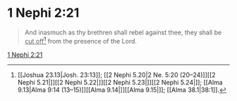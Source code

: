 # 1 Nephi 2:21

> And inasmuch as thy brethren shall rebel against thee, they shall be <u>cut off</u>[^a] from the presence of the Lord.

[1 Nephi 2:21](https://www.churchofjesuschrist.org/study/scriptures/bofm/1-ne/2?lang=eng&id=p21#p21)


[^a]: [[Joshua 23.13|Josh. 23:13]]; [[2 Nephi 5.20|2 Ne. 5:20 (20–24)]][[2 Nephi 5.21|]][[2 Nephi 5.22|]][[2 Nephi 5.23|]][[2 Nephi 5.24|]]; [[Alma 9.13|Alma 9:14 (13–15)]][[Alma 9.14|]][[Alma 9.15|]]; [[Alma 38.1|38:1]].  
